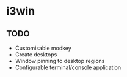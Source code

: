 # i3win

## TODO

- Customisable modkey
- Create desktops
- Window pinning to desktop regions
- Configurable terminal/console application
